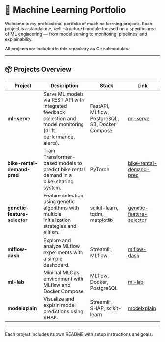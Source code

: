 # 🧠 Machine Learning Portfolio

Welcome to my professional portfolio of machine learning projects. Each project is a standalone, well-structured module focused on a specific area of ML engineering — from model serving to monitoring, pipelines, and explainability.

All projects are included in this repository as Git submodules.

---

## 📦 Projects Overview

| Project | Description | Stack | Link |
|---------|-------------|-------|------|
| **ml-serve** | Serve ML models via REST API with integrated feedback collection and model monitoring (drift, performance, alerts). | FastAPI, MLflow, PostgreSQL, S3, Docker Compose | [ml-serve](./ml-serve) |
| **bike-rental-demand-pred** | Train Transformer-based models to predict bike rental demand in a bike-sharing system. | PyTorch| [bike-rental-demand-pred](./bike-rental-demand-pred) |
| **genetic-feature-selector** | Feature selection using genetic algorithms with multiple initialization strategies and elitism. | scikit-learn, tqdm, matplotlib | [genetic-feature-selector](./genetic-feature-selector) |
| **mlflow-dash** | Explore and analyze MLflow experiments with a simple dashboard. | Streamlit, MLflow | [mlflow-dash](./mlflow-dash) |
| **ml-lab** | Minimal MLOps environment with MLflow and Docker Compose. | MLflow, Docker, PostgreSQL | [ml-lab](./ml-lab) |
| **modelxplain** | Visualize and explain model predictions using SHAP. | Streamlit, SHAP, scikit-learn | [modelxplain](./modelxplain) |

---

Each project includes its own README with setup instructions and goals.
